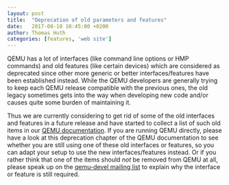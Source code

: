 ```yaml
---
layout: post
title:  "Deprecation of old parameters and features"
date:   2017-08-10 10:45:00 +0200
author: Thomas Huth
categories: [features, 'web site']
---
```

QEMU has a lot of interfaces (like command line options or HMP commands) and
old features (like certain devices) which are considered as deprecated
since other more generic or better interfaces/features have been established
instead. While the QEMU developers are generally trying to keep each QEMU
release compatible with the previous ones, the old legacy sometimes gets into
the way when developing new code and/or causes quite some burden of maintaining
it.

Thus we are currently considering to get rid of some of the old interfaces
and features in a future release and have started to collect a list of such
old items in our
[QEMU documentation](https://qemu.weilnetz.de/doc/qemu-doc.html#Deprecated-features).
If you are running QEMU directly, please have a look at this deprecation
chapter of the QEMU documentation to see whether you are still using one of
these old interfaces or features, so you can adapt your setup to use the new
interfaces/features instead. Or if you rather think that one of the items
should *not* be removed from QEMU at all, please speak up on the
[qemu-devel mailing list](http://wiki.qemu.org/Contribute/MailingLists)
to explain why the interface or feature is still required.
